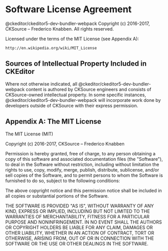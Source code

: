 Software License Agreement
==========================

@ckeditor/ckeditor5-dev-bundler-webpack
Copyright (c) 2016-2017, CKSource – Frederico Knabben. All rights reserved.

Licensed under the terms of the MIT License (see Appendix A):

	http://en.wikipedia.org/wiki/MIT_License

Sources of Intellectual Property Included in CKEditor
-----------------------------------------------------

Where not otherwise indicated, all @ckeditor/ckeditor5-dev-bundler-webpack content is authored by CKSource engineers and consists of CKSource-owned intellectual property. In some specific instances, @ckeditor/ckeditor5-dev-bundler-webpack will incorporate work done by developers outside of CKSource with their express permission.

Appendix A: The MIT License
---------------------------

The MIT License (MIT)

Copyright (c) 2016-2017, CKSource – Frederico Knabben

Permission is hereby granted, free of charge, to any person obtaining a copy
of this software and associated documentation files (the "Software"), to deal
in the Software without restriction, including without limitation the rights
to use, copy, modify, merge, publish, distribute, sublicense, and/or sell
copies of the Software, and to permit persons to whom the Software is
furnished to do so, subject to the following conditions:

The above copyright notice and this permission notice shall be included in
all copies or substantial portions of the Software.

THE SOFTWARE IS PROVIDED "AS IS", WITHOUT WARRANTY OF ANY KIND, EXPRESS OR
IMPLIED, INCLUDING BUT NOT LIMITED TO THE WARRANTIES OF MERCHANTABILITY,
FITNESS FOR A PARTICULAR PURPOSE AND NONINFRINGEMENT. IN NO EVENT SHALL THE
AUTHORS OR COPYRIGHT HOLDERS BE LIABLE FOR ANY CLAIM, DAMAGES OR OTHER
LIABILITY, WHETHER IN AN ACTION OF CONTRACT, TORT OR OTHERWISE, ARISING FROM,
OUT OF OR IN CONNECTION WITH THE SOFTWARE OR THE USE OR OTHER DEALINGS IN
THE SOFTWARE.
